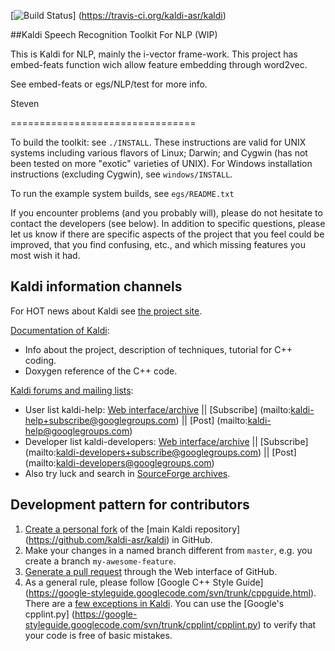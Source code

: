 [![Build Status](https://travis-ci.org/kaldi-asr/kaldi.svg?branch=master)]
(https://travis-ci.org/kaldi-asr/kaldi)

##Kaldi Speech Recognition Toolkit For NLP (WIP)

This is Kaldi for NLP, mainly the i-vector frame-work.
This project has embed-feats function wich allow feature embedding through word2vec.


See embed-feats or egs/NLP/test for more info.


Steven












================================

To build the toolkit: see `./INSTALL`.  These instructions are valid for UNIX
systems including various flavors of Linux; Darwin; and Cygwin (has not been
tested on more "exotic" varieties of UNIX).  For Windows installation
instructions (excluding Cygwin), see `windows/INSTALL`.

To run the example system builds, see `egs/README.txt`

If you encounter problems (and you probably will), please do not hesitate to
contact the developers (see below). In addition to specific questions, please
let us know if there are specific aspects of the project that you feel could be
improved, that you find confusing, etc., and which missing features you most
wish it had.

Kaldi information channels
--------------------------

For HOT news about Kaldi see [the project site](http://kaldi-asr.org/).

[Documentation of Kaldi](http://kaldi-asr.org/doc/):
- Info about the project, description of techniques, tutorial for C++ coding.
- Doxygen reference of the C++ code.

[Kaldi forums and mailing lists](http://kaldi-asr.org/forums.html):
- User list kaldi-help:
    [Web interface/archive](https://groups.google.com/forum/#!forum/kaldi-help) ||
    [Subscribe] (mailto:kaldi-help+subscribe@googlegroups.com) ||
    [Post] (mailto:kaldi-help@googlegroups.com)
- Developer list kaldi-developers:
    [Web interface/archive](https://groups.google.com/forum/#!forum/kaldi-developers) ||
    [Subscribe] (mailto:kaldi-developers+subscribe@googlegroups.com) ||
    [Post] (mailto:kaldi-developers@googlegroups.com)
- Also try luck and search in [SourceForge archives](https://sourceforge.net/p/kaldi/discussion/).

Development pattern for contributors
------------------------------------

1. [Create a personal fork](https://help.github.com/articles/fork-a-repo/)
   of the [main Kaldi repository] (https://github.com/kaldi-asr/kaldi) in GitHub.
2. Make your changes in a named branch different from `master`, e.g. you create
   a branch `my-awesome-feature`.
3. [Generate a pull request](https://help.github.com/articles/creating-a-pull-request/)
   through the Web interface of GitHub.
4. As a general rule, please follow [Google C++ Style Guide]
   (https://google-styleguide.googlecode.com/svn/trunk/cppguide.html).
   There are a [few exceptions in Kaldi](http://kaldi-asr.org/doc/style.html).
   You can use the [Google's cpplint.py]
   (https://google-styleguide.googlecode.com/svn/trunk/cpplint/cpplint.py)
   to verify that your code is free of basic mistakes.
